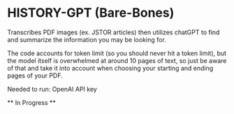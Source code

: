 # HISTORY-GPT (Bare-Bones)
Transcribes PDF images (ex. JSTOR articles) then utilizes chatGPT to find and summarize the information you may be looking for.

The code accounts for token limit (so you should never hit a token limit), but the model itself is overwhelmed at around 10 pages of text, so just be aware of that and take it into account when choosing your starting and ending pages of your PDF. 


Needed to run:
OpenAI API key 



** In Progress **
